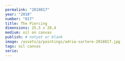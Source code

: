 ```yaml
---
permalink: "2018017"
year: "2018"
number: "017"
title: The Piercing
dimensions: 25,5 x 20,4
medium: oil on canvas
publish: # notyet or blank
image: /assets/p/paintings/adria-sartore-2018017.jpg
tags: oil canvas
serie:
---
```

